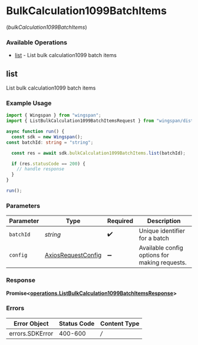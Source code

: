 # BulkCalculation1099BatchItems
(*bulkCalculation1099BatchItems*)

### Available Operations

* [list](#list) - List bulk calculation1099 batch items

## list

List bulk calculation1099 batch items

### Example Usage

```typescript
import { Wingspan } from "wingspan";
import { ListBulkCalculation1099BatchItemsRequest } from "wingspan/dist/sdk/models/operations";

async function run() {
  const sdk = new Wingspan();
const batchId: string = "string";

  const res = await sdk.bulkCalculation1099BatchItems.list(batchId);

  if (res.statusCode == 200) {
    // handle response
  }
}

run();
```

### Parameters

| Parameter                                                    | Type                                                         | Required                                                     | Description                                                  |
| ------------------------------------------------------------ | ------------------------------------------------------------ | ------------------------------------------------------------ | ------------------------------------------------------------ |
| `batchId`                                                    | *string*                                                     | :heavy_check_mark:                                           | Unique identifier for a batch                                |
| `config`                                                     | [AxiosRequestConfig](https://axios-http.com/docs/req_config) | :heavy_minus_sign:                                           | Available config options for making requests.                |


### Response

**Promise<[operations.ListBulkCalculation1099BatchItemsResponse](../../sdk/models/operations/listbulkcalculation1099batchitemsresponse.md)>**
### Errors

| Error Object    | Status Code     | Content Type    |
| --------------- | --------------- | --------------- |
| errors.SDKError | 400-600         | */*             |
